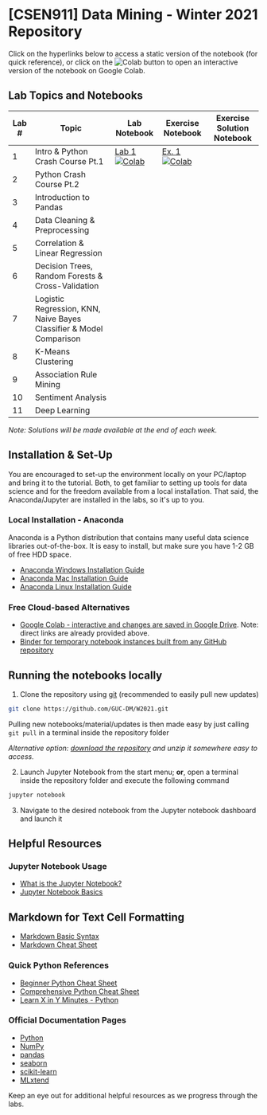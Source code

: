 # [CSEN911] Data Mining - Winter 2021 Repository

Click on the hyperlinks below to access a static version of the notebook (for quick reference), or click on the ![Colab](https://colab.research.google.com/assets/colab-badge.svg) button to open an interactive version of the notebook on Google Colab.

## Lab Topics and Notebooks

| Lab # | Topic                                                               | Lab Notebook                                                                                                                                                                                                       | Exercise Notebook                                                                                                                                                                                                        | Exercise Solution Notebook |
| ----- | ------------------------------------------------------------------- | ------------------------------------------------------------------------------------------------------------------------------------------------------------------------------------------------------------------ | ------------------------------------------------------------------------------------------------------------------------------------------------------------------------------------------------------------------------ | -------------------------- |
| 1     | Intro & Python Crash Course Pt.1                                    | [Lab 1](lab_content/Lab_01_Complete.ipynb) [![Colab](https://colab.research.google.com/assets/colab-badge.svg)](https://colab.research.google.com/github/GUC-DM/W2021/blob/main/lab_content/Lab_01_Complete.ipynb) | [Ex. 1](lab_exercises/Lab_01_Exercises.ipynb) [![Colab](https://colab.research.google.com/assets/colab-badge.svg)](https://colab.research.google.com/github/GUC-DM/W2021/blob/main/lab_exercises/Lab_01_Exercises.ipynb) |                            |
| 2     | Python Crash Course Pt.2                                            |                                                                                                                                                                                                                    |                                                                                                                                                                                                                          |                            |
| 3     | Introduction to Pandas                                              |                                                                                                                                                                                                                    |                                                                                                                                                                                                                          |                            |
| 4     | Data Cleaning & Preprocessing                                       |                                                                                                                                                                                                                    |                                                                                                                                                                                                                          |                            |
| 5     | Correlation & Linear Regression                                     |                                                                                                                                                                                                                    |                                                                                                                                                                                                                          |                            |
| 6     | Decision Trees, Random Forests & Cross-Validation                   |                                                                                                                                                                                                                    |                                                                                                                                                                                                                          |                            |
| 7     | Logistic Regression, KNN, Naive Bayes Classifier & Model Comparison |                                                                                                                                                                                                                    |                                                                                                                                                                                                                          |                            |
| 8     | K-Means Clustering                                                  |                                                                                                                                                                                                                    |                                                                                                                                                                                                                          |                            |
| 9     | Association Rule Mining                                             |                                                                                                                                                                                                                    |                                                                                                                                                                                                                          |                            |
| 10    | Sentiment Analysis                                                  |                                                                                                                                                                                                                    |                                                                                                                                                                                                                          |                            |
| 11    | Deep Learning                                                       |                                                                                                                                                                                                                    |                                                                                                                                                                                                                          |                            |

_Note: Solutions will be made available at the end of each week._

## Installation & Set-Up

You are encouraged to set-up the environment locally on your PC/laptop and bring it to the tutorial.
Both, to get familiar to setting up tools for data science and for the freedom available from a local installation.
That said, the Anaconda/Jupyter are installed in the labs, so it's up to you.

### Local Installation - Anaconda

Anaconda is a Python distribution that contains many useful data science libraries out-of-the-box. It is easy to install, but make sure you have 1-2 GB of free HDD space.

- [Anaconda Windows Installation Guide](https://docs.anaconda.com/anaconda/install/windows/)
- [Anaconda Mac Installation Guide](https://docs.anaconda.com/anaconda/install/mac-os/)
- [Anaconda Linux Installation Guide](https://docs.anaconda.com/anaconda/install/linux/)

### Free Cloud-based Alternatives

- [Google Colab - interactive and changes are saved in Google Drive](colab.research.google.com/). Note: direct links are already provided above.
- [Binder for temporary notebook instances built from any GitHub repository](https://mybinder.org/)

## Running the notebooks locally

1. Clone the repository using [git](https://git-scm.com/downloads) (recommended to easily pull new updates)

```bash
git clone https://github.com/GUC-DM/W2021.git
```

Pulling new notebooks/material/updates is then made easy by just calling `git pull` in a terminal inside the repository folder

_Alternative option: [download the repository](https://github.com/GUC-DM/W2021/archive/main.zip) and unzip it somewhere easy to access._

2. Launch Jupyter Notebook from the start menu; **or**, open a terminal inside the repository folder and execute the following command

```bash
jupyter notebook
```

3. Navigate to the desired notebook from the Jupyter notebook dashboard and launch it

## Helpful Resources

### Jupyter Notebook Usage

- [What is the Jupyter Notebook?](https://nbviewer.jupyter.org/github/jupyter/notebook/blob/master/docs/source/examples/Notebook/What%20is%20the%20Jupyter%20Notebook.ipynb)
- [Jupyter Notebook Basics](https://nbviewer.jupyter.org/github/jupyter/notebook/blob/master/docs/source/examples/Notebook/Notebook%20Basics.ipynb)

## Markdown for Text Cell Formatting

- [Markdown Basic Syntax](https://www.markdownguide.org/basic-syntax)
- [Markdown Cheat Sheet](https://www.markdownguide.org/cheat-sheet)

### Quick Python References

- [Beginner Python Cheat Sheet](https://ehmatthes.github.io/pcc_2e/cheat_sheets/cheat_sheets/)
- [Comprehensive Python Cheat Sheet](https://gto76.github.io/python-cheatsheet/)
- [Learn X in Y Minutes - Python](https://learnxinyminutes.com/docs/python/)

### Official Documentation Pages

- [Python](https://docs.python.org/3/)
- [NumPy](https://numpy.org/doc/stable/)
- [pandas](https://pandas.pydata.org/docs/)
- [seaborn](https://seaborn.pydata.org/)
- [scikit-learn](https://scikit-learn.org/stable/user_guide.html)
- [MLxtend](https://rasbt.github.io/mlxtend/)

Keep an eye out for additional helpful resources as we progress through the labs.

